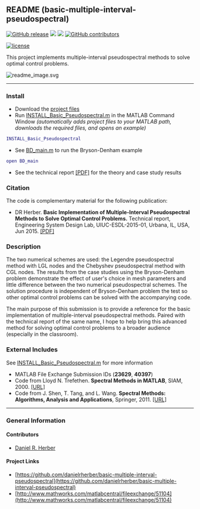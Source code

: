 ## README (basic-multiple-interval-pseudospectral)

[![GitHub release](https://img.shields.io/github/release/danielrherber/basic-multiple-interval-pseudospectral.svg)](https://github.com/danielrherber/basic-multiple-interval-pseudospectral/releases/latest)
[![](https://img.shields.io/badge/language-matlab-EF963C.svg)](https://www.mathworks.com/products/matlab.html)
[![](https://img.shields.io/github/issues-raw/danielrherber/basic-multiple-interval-pseudospectral.svg)](https://github.com/danielrherber/basic-multiple-interval-pseudospectral/issues)
[![GitHub contributors](https://img.shields.io/github/contributors/danielrherber/basic-multiple-interval-pseudospectral.svg)](https://github.com/danielrherber/basic-multiple-interval-pseudospectral/graphs/contributors)

[![license](https://img.shields.io/github/license/danielrherber/basic-multiple-interval-pseudospectral.svg)](https://github.com/danielrherber/basic-multiple-interval-pseudospectral/blob/master/License)

This project implements multiple-interval pseudospectral methods to solve optimal control problems.

![readme_image.svg](http://www.danielherber.com/img/projects/basic-multiple-interval-pseudospectral/readme_image.svg)

---
### Install
- Download the [project files](https://github.com/danielrherber/basic-multiple-interval-pseudospectral/archive/master.zip)
- Run [INSTALL_Basic_Pseudospectral.m](https://github.com/danielrherber/basic-multiple-interval-pseudospectral/blob/master/INSTALL_Basic_Pseudospectral.m) in the MATLAB Command Window *(automatically adds project files to your MATLAB path, downloads the required files, and opens an example)*
```matlab
INSTALL_Basic_Pseudospectral
```
- See [BD_main.m](https://github.com/danielrherber/basic-multiple-interval-pseudospectral/blob/master/examples/bryson-denham/BD_main.m) to run the Bryson-Denham example
```matlab
open BD_main
```
- See the technical report [[PDF]](http://systemdesign.illinois.edu/publications/Her15a.pdf) for the theory and case study results

### Citation
The code is complementary material for the following publication:
- DR Herber. **Basic Implementation of Multiple-Interval Pseudospectral Methods to Solve Optimal Control Problems.** Technical report, Engineering System Design Lab, UIUC-ESDL-2015-01, Urbana, IL, USA, Jun 2015. [[PDF]](http://systemdesign.illinois.edu/publications/Her15a.pdf)

### Description
The two numerical schemes are used: the Legendre pseudospectral method with LGL nodes and the Chebyshev pseudospectral method with CGL nodes. The results from the case studies using the Bryson-Denham problem demonstrate the effect of user's choice in mesh parameters and little difference between the two numerical pseudospectral schemes. The solution procedure is independent of Bryson-Denham problem the test so other optimal control problems can be solved with the accompanying code.

The main purpose of this submission is to provide a reference for the basic implementation of multiple-interval pseudospectral methods. Paired with the technical report of the same name, I hope to help bring this advanced method for solving optimal control problems to a broader audience (especially in the classroom).

### External Includes
See [INSTALL_Basic_Pseudospectral.m](https://github.com/danielrherber/basic-multiple-interval-pseudospectral/blob/master/INSTALL_Basic_Pseudospectral.m) for more information
- MATLAB File Exchange Submission IDs (**23629**, **40397**)
- Code from Lloyd N. Trefethen. **Spectral Methods in MATLAB**, SIAM, 2000. [[URL]](https://people.maths.ox.ac.uk/trefethen/spectral.html)
- Code from J. Shen, T. Tang, and L. Wang. **Spectral Methods: Algorithms, Analysis and Applications**, Springer, 2011. [[URL]](http://www.ntu.edu.sg/home/lilian/book.htm)

---
### General Information

#### Contributors
- [Daniel R. Herber](https://github.com/danielrherber)

#### Project Links
- [https://github.com/danielrherber/basic-multiple-interval-pseudospectral](https://github.com/danielrherber/basic-multiple-interval-pseudospectral)
- [http://www.mathworks.com/matlabcentral/fileexchange/51104](http://www.mathworks.com/matlabcentral/fileexchange/51104)